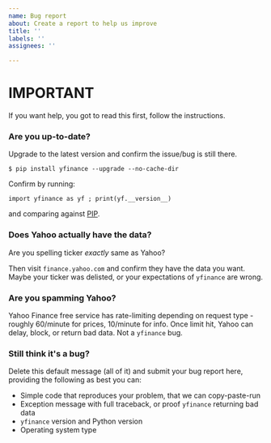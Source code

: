 ```yaml
---
name: Bug report
about: Create a report to help us improve
title: ''
labels: ''
assignees: ''

---
```


# IMPORTANT

If you want help, you got to read this first, follow the instructions.

### Are you up-to-date?

Upgrade to the latest version and confirm the issue/bug is still there.

`$ pip install yfinance --upgrade --no-cache-dir`

Confirm by running:

`import yfinance as yf ; print(yf.__version__)`

and comparing against [PIP](https://pypi.org/project/yfinance/#history).

### Does Yahoo actually have the data?

Are you spelling ticker *exactly* same as Yahoo?

Then visit `finance.yahoo.com` and confirm they have the data you want. Maybe your ticker was delisted, or your expectations of `yfinance` are wrong.

### Are you spamming Yahoo?

Yahoo Finance free service has rate-limiting depending on request type - roughly 60/minute for prices, 10/minute for info. Once limit hit, Yahoo can delay, block, or return bad data. Not a `yfinance` bug.

### Still think it's a bug?

Delete this default message (all of it) and submit your bug report here, providing the following as best you can:

- Simple code that reproduces your problem, that we can copy-paste-run
- Exception message with full traceback, or proof `yfinance` returning bad data
- `yfinance` version and Python version
- Operating system type
